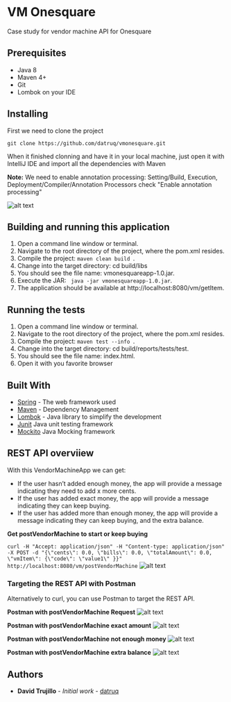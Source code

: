 # VM Onesquare

Case study for vendor machine API for Onesquare

## Prerequisites

* Java 8
* Maven 4+
* Git
* Lombok on your IDE

## Installing

First we need to clone the project

````git clone https://github.com/datruq/vmonesquare.git````

When it finished clonning and have it in your local machine, just open it with IntelliJ IDE and import all the dependencies with Maven

**Note:** We need to enable annotation processing: Setting/Build, Execution, Deployment/Compiler/Annotation Processors check "Enable annotation processing"

![alt text](https://github.com/datruq/vmonesquare/blob/master/img/lombok_enable_annotation.png)

## Building and running this application

1. Open a command line window or terminal.
2. Navigate to the root directory of the project, where the pom.xml resides.
3. Compile the project: ```maven clean build ```.
4. Change into the target directory: cd build/libs
5. You should see the file name: vmonesquareapp-1.0.jar.
6. Execute the JAR: ``` java -jar vmonesquareapp-1.0.jar```.
7. The application should be available at http://localhost:8080/vm/getItem.

## Running the tests

1. Open a command line window or terminal.
2. Navigate to the root directory of the project, where the pom.xml resides.
3. Compile the project: ```maven test --info ```.
4. Change into the target directory: cd build/reports/tests/test.
5. You should see the file name: index.html.
6. Open it with you favorite browser

## Built With

* [Spring](https://spring.io/) - The web framework used
* [Maven](https://maven.apache.org/) - Dependency Management
* [Lombok](https://projectlombok.org/) - Java library to simplify the development
* [Junit](http://junit.org/junit4/) Java unit testing framework
* [Mockito](https://site.mockito.org/) Java Mocking framework

## REST API overviiew

With this VendorMachineApp we can get:
* If the user hasn’t added enough money, the app will provide a message indicating they need to add x more cents.
* If the user has added exact money, the app will provide a message indicating they can keep buying.
* If the user has added more than enough money, the app will provide a message indicating they can keep buying, and the extra balance.


**Get postVendorMachine to start or keep buying**

````curl -H "Accept: application/json" -H "Content-type: application/json" -X POST -d "{\"cents\": 0.0, \"bills\": 0.0, \"totalAmount\": 0.0, \"vmItem\": {\"code\": \"value1\" }}" http://localhost:8080/vm/postVendorMachine````
![alt text](https://github.com/datruq/vmonesquare/blob/master/img/console-curl-example.jpg)

### Targeting the REST API with Postman
Alternatively to curl, you can use Postman to target the REST API.


**Postman with postVendorMachine Request**
![alt text](https://github.com/datruq/vmonesquare/blob/master/img/postman_postVendorMachine.jpg)

**Postman with postVendorMachine exact amount**
![alt text](https://github.com/datruq/vmonesquare/blob/master/img/postman-exact.jpg)

**Postman with postVendorMachine not enough money**
![alt text](https://github.com/datruq/vmonesquare/blob/master/img/postman-not-enough.jpg)

**Postman with postVendorMachine extra balance**
![alt text](https://github.com/datruq/vmonesquare/blob/master/img/postman-extra-balance.jpg)

## Authors

* **David Trujillo** - *Initial work* - [datruq](https://github.com/datruq)

